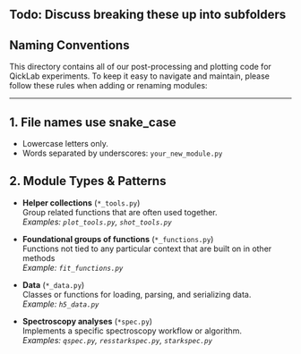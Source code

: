 ## Todo: Discuss breaking these up into subfolders
## Naming Conventions

This directory contains all of our post-processing and plotting code for QickLab experiments. To keep it easy to navigate and maintain, please follow these rules when adding or renaming modules:

---

## 1. File names use **snake_case**

- Lowercase letters only.
- Words separated by underscores: `your_new_module.py`

## 2. Module Types & Patterns

- **Helper collections** (`*_tools.py`)  
  Group related functions that are often used together.  
  _Examples: `plot_tools.py`, `shot_tools.py`_

- **Foundational groups of functions** (`*_functions.py`)  
  Functions not tied to any particular context that are built on in other methods  
  _Example: `fit_functions.py`_

- **Data** (`*_data.py`)  
  Classes or functions for loading, parsing, and serializing data.  
  _Example: `h5_data.py`_

- **Spectroscopy analyses** (`*spec.py`)  
  Implements a specific spectroscopy workflow or algorithm.  
  _Examples: `qspec.py`, `resstarkspec.py`, `starkspec.py`_
